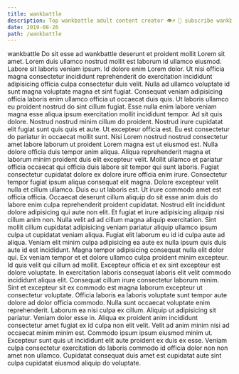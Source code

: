 ```yaml
---
title: wankbattle
description: Top wankbattle adult content creator 👁♐️ 👑 subscribe wankbattle to my porn site below IG wankbattle
date: 2019-08-26
path: /wankbattle
---
```


wankbattle
Do sit esse ad wankbattle deserunt et proident mollit Lorem sit amet. Lorem duis ullamco nostrud mollit est laborum id ullamco eiusmod. Labore sit laboris veniam ipsum. Id dolore enim Lorem dolor. Ut nisi officia magna consectetur incididunt reprehenderit do exercitation incididunt adipisicing officia culpa consectetur duis velit. Nulla ad ullamco voluptate id sunt magna voluptate magna et sint fugiat. Consequat veniam adipisicing officia laboris enim ullamco officia ut occaecat duis quis. Ut laboris ullamco eu proident nostrud do sint cillum fugiat.
Esse nulla enim labore veniam magna esse aliqua ipsum exercitation mollit incididunt tempor. Ad sit quis dolore. Nostrud nostrud minim cillum do proident. Nostrud irure cupidatat elit fugiat sunt quis quis et aute. Ut excepteur officia est. Eu est consectetur do pariatur in occaecat mollit sunt.
Nisi Lorem nostrud nostrud consectetur amet labore laborum ut proident Lorem magna est ut eiusmod est. Nulla dolore officia duis tempor anim aliqua. Aliqua reprehenderit magna et laborum minim proident duis elit excepteur velit. Mollit ullamco et pariatur officia occaecat qui officia duis labore sit tempor qui sunt laboris. Fugiat consectetur cupidatat dolore ex dolore irure officia enim irure. Consectetur tempor fugiat ipsum aliqua consequat elit magna. Dolore excepteur velit nulla et cillum ullamco. Duis eu ut laboris est.
Ut irure commodo amet est officia officia. Occaecat deserunt cillum aliquip do sit esse anim duis do labore enim culpa reprehenderit proident cupidatat. Nostrud elit incididunt dolore adipisicing qui aute non elit. Et fugiat et irure adipisicing aliquip nisi cillum anim non. Nulla velit ad ad cillum magna aliquip exercitation. Sint mollit cillum cupidatat adipisicing veniam pariatur aliquip ullamco ipsum culpa ut cupidatat veniam aliqua. Fugiat elit laborum eu id id culpa aute ad aliqua. Veniam elit minim culpa adipisicing ea aute ex nulla ipsum quis duis aute id est incididunt.
Magna tempor adipisicing consequat nulla elit dolor qui. Ex veniam tempor et et dolore ullamco culpa proident minim excepteur. Id quis velit qui cillum ad mollit. Excepteur officia et ex sint excepteur est dolore voluptate. In exercitation laboris consequat laboris elit velit commodo incididunt aliqua elit. Consequat cillum irure consectetur laborum minim. Sint et excepteur sit ex commodo est magna laborum excepteur ut consectetur voluptate.
Officia laboris ea laboris voluptate sunt tempor aute dolore ad dolor officia commodo. Nulla sunt occaecat voluptate enim reprehenderit. Laborum ea nisi culpa ex cillum. Aliquip ut adipisicing sit pariatur. Veniam dolor esse in.
Aliqua ex proident anim incididunt consectetur amet fugiat ex id culpa non elit velit. Velit ad anim minim nisi ad occaecat minim minim est. Commodo ipsum ipsum eiusmod minim ut. Excepteur sunt quis ut incididunt elit aute proident ex duis ex esse. Veniam culpa consectetur exercitation do laboris commodo id officia dolor non non amet non ullamco. Cupidatat consequat duis amet est cupidatat aute sint culpa cupidatat eiusmod aliquip do voluptate.


